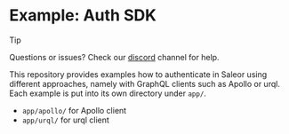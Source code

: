 # Example: Auth SDK

> [!TIP]
> Questions or issues? Check our [discord](https://discord.gg/H52JTZAtSH) channel for help.

This repository provides examples how to authenticate in Saleor using different approaches, namely with GraphQL clients such as Apollo or urql. Each example is put into its own directory under `app/`.

- `app/apollo/` for Apollo client
- `app/urql/` for urql client
